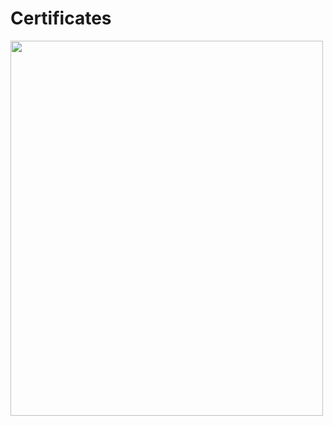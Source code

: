 # Certificates
<img src="[img_girl.jpg](https://github.com/sanket-niwate/Certificates/blob/main/image.png)https://github.com/sanket-niwate/Certificates/blob/main/image.png" alt="" width="500" height="600">
